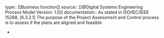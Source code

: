 type:: [[Business function]]
source:: [[@Digital Systems Engineering Process Model Version: 1.0]]
documentation:: As stated in ISO/IEC/IEEE 15288, [6.3.2.1] The purpose of the Project Assessment and Control process is to assess if the plans are aligned and feasible

-